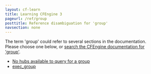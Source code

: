 ```yaml
---
layout: cf-learn
title: Learning CFEngine 3
pageurl: /ref/group
posttitle: Reference disambiguation for 'group'
navsection: none
---
```


The term 'group' could refer to several sections in the documentation. Please choose one below, or
[search the CFEngine documentation for 'group'](http://cfengine.com/docs/3.5/search.html?q=group).

- [No hubs available to query for a group](http://cfengine.com/docs/3.5/manuals-enterprise-reporting-multi-site-queries.html#no-hubs-available-to-query-for-a-group)
- [exec_group](http://cfengine.com/docs/3.5/reference-promise-types-commands.html#exec_group)
